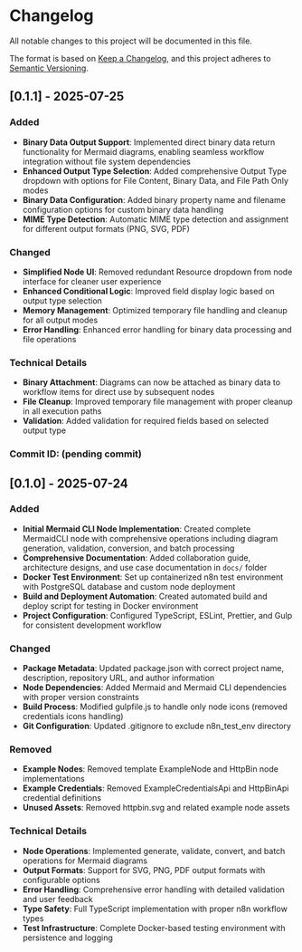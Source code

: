 # Changelog

All notable changes to this project will be documented in this file.

The format is based on [Keep a Changelog](https://keepachangelog.com/en/1.0.0/),
and this project adheres to [Semantic Versioning](https://semver.org/spec/v2.0.0.html).

## [0.1.1] - 2025-07-25

### Added
- **Binary Data Output Support**: Implemented direct binary data return functionality for Mermaid diagrams, enabling seamless workflow integration without file system dependencies
- **Enhanced Output Type Selection**: Added comprehensive Output Type dropdown with options for File Content, Binary Data, and File Path Only modes
- **Binary Data Configuration**: Added binary property name and filename configuration options for custom binary data handling
- **MIME Type Detection**: Automatic MIME type detection and assignment for different output formats (PNG, SVG, PDF)

### Changed
- **Simplified Node UI**: Removed redundant Resource dropdown from node interface for cleaner user experience
- **Enhanced Conditional Logic**: Improved field display logic based on output type selection
- **Memory Management**: Optimized temporary file handling and cleanup for all output modes
- **Error Handling**: Enhanced error handling for binary data processing and file operations

### Technical Details
- **Binary Attachment**: Diagrams can now be attached as binary data to workflow items for direct use by subsequent nodes
- **File Cleanup**: Improved temporary file management with proper cleanup in all execution paths
- **Validation**: Added validation for required fields based on selected output type

### Commit ID: (pending commit)

## [0.1.0] - 2025-07-24

### Added
- **Initial Mermaid CLI Node Implementation**: Created complete MermaidCLI node with comprehensive operations including diagram generation, validation, conversion, and batch processing
- **Comprehensive Documentation**: Added collaboration guide, architecture designs, and use case documentation in `docs/` folder
- **Docker Test Environment**: Set up containerized n8n test environment with PostgreSQL database and custom node deployment
- **Build and Deployment Automation**: Created automated build and deploy script for testing in Docker environment
- **Project Configuration**: Configured TypeScript, ESLint, Prettier, and Gulp for consistent development workflow

### Changed
- **Package Metadata**: Updated package.json with correct project name, description, repository URL, and author information
- **Node Dependencies**: Added Mermaid and Mermaid CLI dependencies with proper version constraints
- **Build Process**: Modified gulpfile.js to handle only node icons (removed credentials icons handling)
- **Git Configuration**: Updated .gitignore to exclude n8n_test_env directory

### Removed
- **Example Nodes**: Removed template ExampleNode and HttpBin node implementations
- **Example Credentials**: Removed ExampleCredentialsApi and HttpBinApi credential definitions
- **Unused Assets**: Removed httpbin.svg and related example node assets

### Technical Details
- **Node Operations**: Implemented generate, validate, convert, and batch operations for Mermaid diagrams
- **Output Formats**: Support for SVG, PNG, PDF output formats with configurable options
- **Error Handling**: Comprehensive error handling with detailed validation and user feedback
- **Type Safety**: Full TypeScript implementation with proper n8n workflow types
- **Test Infrastructure**: Complete Docker-based testing environment with persistence and logging
